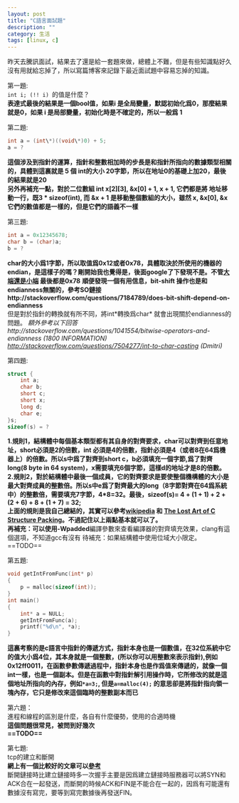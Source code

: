 ```yaml
---
layout: post
title: "C語言面試題"
description: ""
category: 生活
tags: [linux, c]
---
```


昨天去騰訊面試，結果去了還是給一套題來做，總體上不難，但是有些知識點好久沒有用就給忘掉了，所以寫篇博客來記錄下最近面試題中容易忘掉的知識。

第一題:   
`int i; (!! i) `的值是什麼？   
**表達式最後的結果是一個bool值，如果i 是全局變量，默認初始化爲0，那麼結果就是0，如果 i 是局部變量，初始化時是不確定的，所以一般爲 1** 

第二題:
  
```c
int a = (int\*)((void\*)0) + 5;   
a = ?
```   
**這個涉及到指針的運算，指針和整數相加時的步長是和指針所指向的數據類型相關的，具體到這裏就是 5 個 int的大小 20字節，所以在地址0的基礎上加20，最後的結果就是20**   
**另外再補充一點，對於二位數組 int x[2][3], &x[0] + 1, x + 1, 它們都是將 地址移動一行，既3 * sizeof(int), 而 &x + 1 是移動整個數組的大小，雖然 x, &x[0], &x 它們的數值都是一樣的，但是它們的語義不一樣**

第三題:

```c
int a = 0x12345678;
char b = (char)a;
b = ?
```
**char的大小爲1字節，所以取值爲0x12或者0x78，具體取決於所使用的機器的endian，是這樣子的嗎？剛開始我也覺得是，後面google了下發現不是。不管[大端還是小端](https://en.wikipedia.org/wiki/Endianness) 最後都是0x78**
**順便發現一個有用信息，bit-shift 操作也是和endianness無關的，參考SO鏈接http://stackoverflow.com/questions/7184789/does-bit-shift-depend-on-endianness**   
但是對於指針的轉換就有所不同，將int\*轉換爲char\* 就會出現關於endianness的問題。
*額外參考以下回答http://stackoverflow.com/questions/1041554/bitwise-operators-and-endianness (1800 INFORMATION)*   
*http://stackoverflow.com/questions/7504277/int-to-char-casting (Dmitri)*

第四題:

```c 
struct {
	int a;
	char b;
	short c;
	short x;
	long d;
	char e;
}s;
sizeof(s) = ?
```
**1.規則1，結構體中每個基本類型都有其自身的對齊要求，char可以對齊到任意地址，short必須是2的倍數，int 必須是4的倍數，指針必須是4（或者8在64爲機器上）的倍數。所以s中爲了對齊到short c，b必須填充一個字節,爲了對齊long(8 byte in 64 system)，x需要填充6個字節，這樣d的地址才是8的倍數。
2.規則2，對於結構體中最後一個成員，它的對齊要求是要使整個機構體的大小是最大對齊成員的整數倍。所以s中e爲了對齊最大的long（8字節對齊在64爲系統中）的整數倍，需要填充7字節，4\*8=32。**最後，sizeof(s)= 4 + (1 + 1) + 2  + (2 + 6) + 8 + (1 + 7) = 32;   
上面的規則是我自己總結的，其實可以參考[wikipedia](https://en.wikipedia.org/wiki/Data_structure_alignment) 和 [The Lost Art of C Structure Packing](http://www.catb.org/esr/structure-packing/)。不過記住以上兩點基本就可以了。    
再補充：可以使用**-Wpadded**編譯參數來查看編譯器的對齊填充效果，clang有這個選項，不知道gcc有沒有
待補充：如果結構體中使用位域大小限定。==TODO==

第五題:

```c
void getIntFromFunc(int* p)
{
	p = malloc(sizeof(int));
}
int main()
{
	int* a = NULL;
	getIntFromFunc(a);
	printf("%d\n", *a);
}
```
**這裏考察的是c語言中指針的傳遞方式，指針本身也是一個數值，在32位系統中它的值大小爲4位，其本身就是一個整數，(所以你可以用整數來表示指針),例如0x12ff0011，在函數參數傳遞過程中，指針本身也是作爲值來傳遞的，就像一個int一樣，也是一個副本。但是在函數中對指針解引用操作時，它所修改的就是這個地址所指向的內存，例如`*a=3;`, 但是`a=malloc(4);` 的意思卻是將指針指向領一塊內存，它只是修改來這個臨時的整數副本而已**

第六題：   
進程和線程的區別是什麼，各自有什麼優勢，使用的合適時機    
**這個問題很常見，被問到好幾次   
==TODO==**

第七題:    
tcp的建立和斷開   
**網上有一個比較好的文章可以[參考](http://blog.csdn.net/lostyears/article/details/7104349)**   
斷開鏈接時比建立鏈接時多一次握手主要是因爲建立鏈接時服務器可以將SYN和ACK合在一起發送，而斷開的時候ACK和FIN是不能合在一起的，因爲有可能還有數據沒有寫完，要等到寫完數據後再發送FIN。